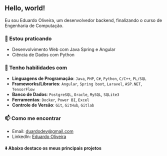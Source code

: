 ## Hello, world!

Eu sou Eduardo Oliveira, um desenvolvedor backend, finalizando o curso de Engenharia de Computação.

### 🌱 Estou praticando

- Desenvolvimento Web com Java Spring e Angular
- Ciência de Dados com Python

### 💼 Tenho habilidades com

- **Linguagens de Programação**: `Java`, `PHP`, `C#`, `Python`, `C/C++`, `PL/SQL`
- **Frameworks/Libraries**: `Angular`, `Spring boot`, `Laravel`, `ASP.NET`, `TensorFlow`
- **Banco de Dados**: `PostgreSQL`, `Oracle`, `MySQL`, `SQLite3`
- **Ferramentas**: `Docker`, `Power BI`, `Excel`
- **Controle de Versão**: `Git`, `GitHub`, `Gitlab`


### 📫 Como me encontrar

- Email: duardodev@gmail.com
- LinkedIn: [Eduardo Oliveira](https://www.linkedin.com/in/duardooliveiras/)

#### ⬇️ Abaixo destaco os meus principais projetos
